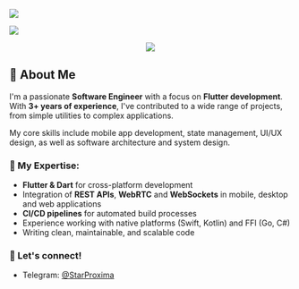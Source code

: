 ![](https://capsule-render.vercel.app/api?type=waving&color=gradient&height=256&section=header&text=StarProxima&fontSize=75&animation=twinkling&fontAlignY=36&desc=Software%20Engineer,%20Flutter%20Developer&descAlignY=56)

![](https://hit.yhype.me/github/profile?user_id=34741787)

<p align="center">
  <img src="https://streak-stats.demolab.com?user=StarProxima&theme=github-dark-blue&hide_border=true"></img>
</p>

## 👋 About Me

I'm a passionate **Software Engineer** with a focus on **Flutter development**. With **3+ years of experience**, I've contributed to a wide range of projects, from simple utilities to complex applications.

My core skills include mobile app development, state management, UI/UX design, as well as software architecture and system design.

### 🚀 My Expertise:
- **Flutter & Dart** for cross-platform development
- Integration of **REST APIs**, **WebRTC** and **WebSockets** in mobile, desktop and web applications
- **CI/CD pipelines** for automated build processes
- Experience working with native platforms (Swift, Kotlin) and FFI (Go, C#)
- Writing clean, maintainable, and scalable code

### 🔗 Let's connect!

- Telegram: [@StarProxima](https://t.me/StarProxima)
